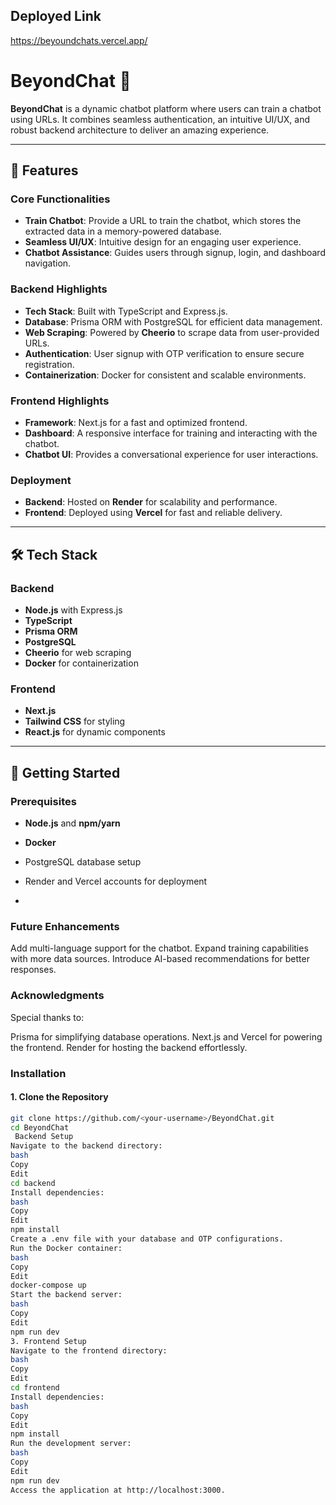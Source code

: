 ## Deployed Link
https://beyoundchats.vercel.app/
# BeyondChat 🚀

**BeyondChat** is a dynamic chatbot platform where users can train a chatbot using URLs. It combines seamless authentication, an intuitive UI/UX, and robust backend architecture to deliver an amazing experience.

---

## 🌟 Features

### Core Functionalities
- **Train Chatbot**: Provide a URL to train the chatbot, which stores the extracted data in a memory-powered database.
- **Seamless UI/UX**: Intuitive design for an engaging user experience.
- **Chatbot Assistance**: Guides users through signup, login, and dashboard navigation.

### Backend Highlights
- **Tech Stack**: Built with TypeScript and Express.js.
- **Database**: Prisma ORM with PostgreSQL for efficient data management.
- **Web Scraping**: Powered by **Cheerio** to scrape data from user-provided URLs.
- **Authentication**: User signup with OTP verification to ensure secure registration.
- **Containerization**: Docker for consistent and scalable environments.

### Frontend Highlights
- **Framework**: Next.js for a fast and optimized frontend.
- **Dashboard**: A responsive interface for training and interacting with the chatbot.
- **Chatbot UI**: Provides a conversational experience for user interactions.

### Deployment
- **Backend**: Hosted on **Render** for scalability and performance.
- **Frontend**: Deployed using **Vercel** for fast and reliable delivery.

---

## 🛠️ Tech Stack
### Backend
- **Node.js** with Express.js
- **TypeScript**
- **Prisma ORM**
- **PostgreSQL**
- **Cheerio** for web scraping
- **Docker** for containerization

### Frontend
- **Next.js**
- **Tailwind CSS** for styling
- **React.js** for dynamic components

---

## 🚀 Getting Started

### Prerequisites
- **Node.js** and **npm/yarn**
- **Docker**
- PostgreSQL database setup
- Render and Vercel accounts for deployment

- 
### Future Enhancements
Add multi-language support for the chatbot.
Expand training capabilities with more data sources.
Introduce AI-based recommendations for better responses.



###  Acknowledgments
Special thanks to:

Prisma for simplifying database operations.
Next.js and Vercel for powering the frontend.
Render for hosting the backend effortlessly.


### Installation

#### 1. Clone the Repository
```bash
git clone https://github.com/<your-username>/BeyondChat.git
cd BeyondChat
 Backend Setup
Navigate to the backend directory:
bash
Copy
Edit
cd backend
Install dependencies:
bash
Copy
Edit
npm install
Create a .env file with your database and OTP configurations.
Run the Docker container:
bash
Copy
Edit
docker-compose up
Start the backend server:
bash
Copy
Edit
npm run dev
3. Frontend Setup
Navigate to the frontend directory:
bash
Copy
Edit
cd frontend
Install dependencies:
bash
Copy
Edit
npm install
Run the development server:
bash
Copy
Edit
npm run dev
Access the application at http://localhost:3000.







